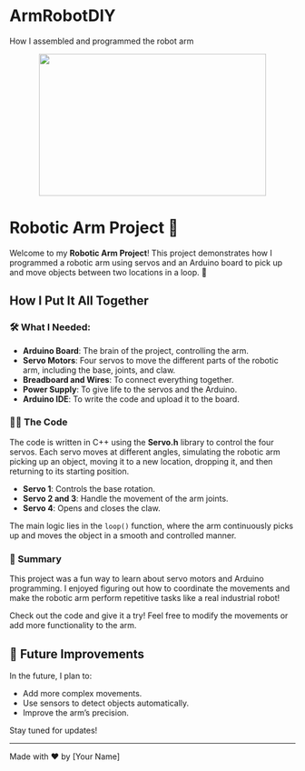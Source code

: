 # ArmRobotDIY
How I assembled and programmed the robot arm

<p align="center">
  <img width="400" height="250" src="https://github.com/igorotari/ArmRobotDIY/blob/main/94i0qr.gif">
</p>

# Robotic Arm Project 🤖

Welcome to my **Robotic Arm Project**! This project demonstrates how I programmed a robotic arm using servos and an Arduino board to pick up and move objects between two locations in a loop. 🚀

## How I Put It All Together

### 🛠 What I Needed:
- **Arduino Board**: The brain of the project, controlling the arm.
- **Servo Motors**: Four servos to move the different parts of the robotic arm, including the base, joints, and claw.
- **Breadboard and Wires**: To connect everything together.
- **Power Supply**: To give life to the servos and the Arduino.
- **Arduino IDE**: To write the code and upload it to the board.

### 👨‍💻 The Code
The code is written in C++ using the **Servo.h** library to control the four servos. Each servo moves at different angles, simulating the robotic arm picking up an object, moving it to a new location, dropping it, and then returning to its starting position.

- **Servo 1**: Controls the base rotation.
- **Servo 2 and 3**: Handle the movement of the arm joints.
- **Servo 4**: Opens and closes the claw.

The main logic lies in the `loop()` function, where the arm continuously picks up and moves the object in a smooth and controlled manner.

### 📜 Summary
This project was a fun way to learn about servo motors and Arduino programming. I enjoyed figuring out how to coordinate the movements and make the robotic arm perform repetitive tasks like a real industrial robot!

Check out the code and give it a try! Feel free to modify the movements or add more functionality to the arm.

## 🚀 Future Improvements
In the future, I plan to:
- Add more complex movements.
- Use sensors to detect objects automatically.
- Improve the arm’s precision.

Stay tuned for updates!

---
Made with ❤️ by [Your Name]
